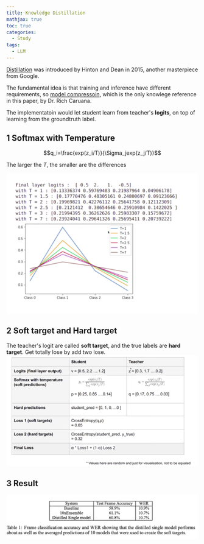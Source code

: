 ```yaml
---
title: Knowledge Distillation
mathjax: true
toc: true
categories:
  - Study 
tags:
  - LLM
---
```


[Distillation](https://arxiv.org/pdf/1503.02531) was introduced by Hinton and Dean in 2015, another masterpiece from Google. 

The fundamental idea is that training and inference have different requirements, so [model compressoin](https://www.cs.cornell.edu/~caruana/compression.kdd06.pdf), which is the only knowlege reference in this paper, by Dr. Rich Caruana. 

The implementatoin would let student learn from teacher's **logits**, on top of learning from the groundtruth label. 

## 1 Softmax with Temperature
$$q_i=\frac{exp(z_i/T)}{\Sigma_jexp(z_j/T)}$$

The larger the $T$, the smaller are the differences

![Alt text](/assets/images/2024/24-09-15-Distillation_files/softmaxt.png)
## 2 Soft target and Hard target
The teacher's logit are called **soft target**, and the true labels are **hard target**. Get totally lose by add two lose.
![Alt text](/assets/images/2024/24-09-15-Distillation_files/softhard.png)

## 3 Result
![Alt text](/assets/images/2024/24-09-15-Distillation_files/result.png)
